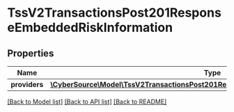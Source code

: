 # TssV2TransactionsPost201ResponseEmbeddedRiskInformation

## Properties
Name | Type | Description | Notes
------------ | ------------- | ------------- | -------------
**providers** | [**\CyberSource\Model\TssV2TransactionsPost201ResponseEmbeddedRiskInformationProviders**](TssV2TransactionsPost201ResponseEmbeddedRiskInformationProviders.md) |  | [optional] 

[[Back to Model list]](../README.md#documentation-for-models) [[Back to API list]](../README.md#documentation-for-api-endpoints) [[Back to README]](../README.md)


